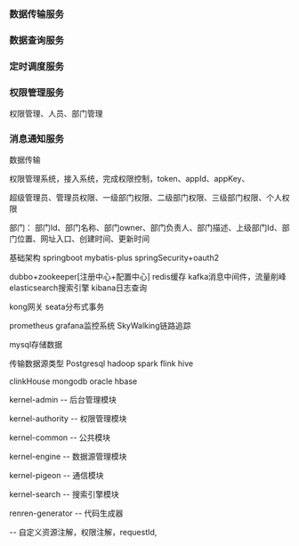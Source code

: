 ### 数据传输服务

### 数据查询服务

### 定时调度服务

### 权限管理服务
权限管理、人员、部门管理

### 消息通知服务 

数据传输

权限管理系统，接入系统，完成权限控制，token、appId、appKey、

超级管理员、管理员权限、一级部门权限、二级部门权限、三级部门权限、个人权限

部门：
    部门Id、部门名称、部门owner、部门负责人、部门描述、上级部门Id、部门位置、网址入口、创建时间、更新时间

基础架构
springboot
mybatis-plus
springSecurity+oauth2

dubbo+zookeeper[注册中心+配置中心]
redis缓存
kafka消息中间件，流量削峰
elasticsearch搜索引擎 
kibana日志查询

kong网关
seata分布式事务

prometheus grafana监控系统
SkyWalking链路追踪

mysql存储数据

传输数据源类型
Postgresql
hadoop
spark
flink
hive

clinkHouse
mongodb
oracle
hbase



kernel-admin        -- 后台管理模块

kernel-authority    -- 权限管理模块

kernel-common       -- 公共模块

kernel-engine       -- 数据源管理模块

kernel-pigeon       -- 通信模块

kernel-search       -- 搜索引擎模块

renren-generator    -- 代码生成器


-- 自定义资源注解，权限注解，requestId,


